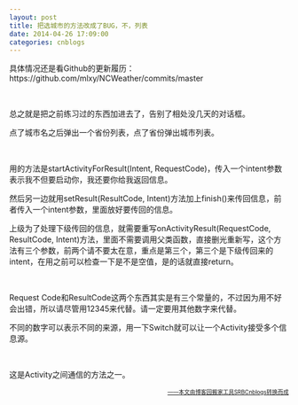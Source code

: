 ```yaml
---
layout: post
title: 把选城市的方法改成了BUG，不，列表
date: 2014-04-26 17:09:00
categories: cnblogs
---
```


<p>具体情况还是看Github的更新履历：https://github.com/mlxy/NCWeather/commits/master</p>
<p>&nbsp;</p>
<p>总之就是把之前练习过的东西加进去了，告别了相处没几天的对话框。</p>
<p>点了城市名之后弹出一个省份列表，点了省份弹出城市列表。</p>
<p>&nbsp;</p>
<p>用的方法是startActivityForResult(Intent, RequestCode)，传入一个intent参数表示我不但要启动你，我还要你给我返回信息。</p>
<p>然后另一边就用setResult(ResultCode, Intent)方法加上finish()来传回信息，前者传入一个intent参数，里面放好要传回的信息。</p>
<p>上级为了处理下级传回的信息，就需要重写onActivityResult(RequestCode, ResultCode, Intent)方法，里面不需要调用父类函数，直接删光重新写，这个方法有三个参数，前两个请不要太在意，重点是第三个，第三个是下级传回来的intent，在用之前可以检查一下是不是空值，是的话就直接return。</p>
<p>&nbsp;</p>
<p>Request Code和ResultCode这两个东西其实是有三个常量的，不过因为用不好会出错，所以请尽管用12345来代替。请一定要用其他数字来代替。</p>
<p>不同的数字可以表示不同的来源，用一下Switch就可以让一个Activity接受多个信息源。</p>
<p>&nbsp;</p>
<p>这是Activity之间通信的方法之一。</p>

<div align=right><a href="https://github.com/mlxy"><font size=1>——本文由博客园搬家工具SRBCnblogs转换而成</font></a></div>